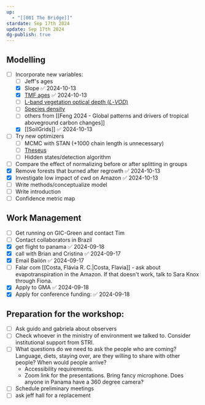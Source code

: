 ```yaml
---
up:
  - "[[001 The Bridge]]"
stardate: Sep 17th 2024
update: Sep 17th 2024
dg-publish: true
---
```

## Modelling
- [ ] Incorporate new variables:
	- [ ] Jeff's ages
	- [x] Slope ✅ 2024-10-13
	- [x] [TMF ages](https://forobs.jrc.ec.europa.eu/TMF) ✅ 2024-10-13
	- [ ] [L-band vegetation optical depth (_L_-_VOD_)](https://ib.remote-sensing.inrae.fr/)
	- [ ] [Species density](https://www.nature.com/articles/s41467-022-32063-z)
	- [ ] others from [[Feng 2024 - Global patterns and drivers of tropical aboveground carbon changes]]
	- [x] [[SoilGrids]] ✅ 2024-10-13

- [ ] Try new optimizers
	- [ ] MCMC with STAN (+1000 chain length is unnecessary)
	- [ ] [Theseus](https://sites.google.com/view/theseus-ai/)
	- [ ] Hidden states/detection algorithm

- [ ] Compare the effect of normalizing before or after splitting in groups
- [x] Remove forests that burned after regrowth ✅ 2024-10-13
- [x] Investigate low impact of cwd on Amazon ✅ 2024-10-13
- [ ] Write methods/conceptualize model
- [ ] Write introduction
- [ ] Confidence metric map

## Work Management
- [ ] Get running on GIC-Green and contact Tim
- [ ] Contact collaborators in Brazil
- [x] get flight to panama ✅ 2024-09-18
- [x] call with Brian and Cristina ✅ 2024-09-17
- [x] Email Bailón ✅ 2024-09-17
- [ ] Falar com [[Costa, Flávia R. C.|Costa, Flavia]] - ask about evapotranspiration in the Amazon. If that doesn't work, talk to Sara Knox through Fiona.
- [x] Apply to GMA ✅ 2024-09-18
- [x] Apply for conference funding: ✅ 2024-09-18

## Preparation for the workshop:
- [ ] Ask guido and gabriela about observers
- [ ] Check whoever in the ministry of environment we talked to. Consider institutional support from STRI.
- [ ] What questions do we need to ask the people who are coming? Language, diets, staying over, are they willing to share with other people? When would people arrive?
	- Accessibility requirements.
	- Zoom link for the presentations. Bring fancy microphone. Does anyone in Panama have a 360 degree camera?
- [ ] Schedule preliminary meetings
- [ ] ask jeff hall for a replacement